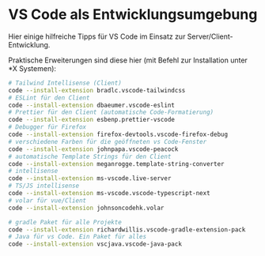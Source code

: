 # VS Code als Entwicklungsumgebung
Hier einige hilfreiche Tipps für VS Code im Einsatz zur Server/Client-Entwicklung.

Praktische Erweiterungen sind diese hier (mit Befehl zur Installation unter *X Systemen):

```bash
# Tailwind Intellisense (Client)
code --install-extension bradlc.vscode-tailwindcss
# ESLint für den Client
code --install-extension dbaeumer.vscode-eslint
# Prettier für den Client (automatische Code-Formatierung)
code --install-extension esbenp.prettier-vscode
# Debugger für Firefox
code --install-extension firefox-devtools.vscode-firefox-debug
# verschiedene Farben für die geöffneten vs Code-Fenster
code --install-extension johnpapa.vscode-peacock
# automatische Template Strings für den Client
code --install-extension meganrogge.template-string-converter
# intellisense
code --install-extension ms-vscode.live-server
# TS/JS intellisense
code --install-extension ms-vscode.vscode-typescript-next
# volar für vue/Client
code --install-extension johnsoncodehk.volar

# gradle Paket für alle Projekte
code --install-extension richardwillis.vscode-gradle-extension-pack
# Java für vs Code. Ein Paket für alles
code --install-extension vscjava.vscode-java-pack
